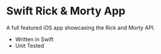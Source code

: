 # Swift Rick & Morty App
A full featured iOS app showcasing the Rick and Morty API.

- Written in Swift
- Unit Tested
